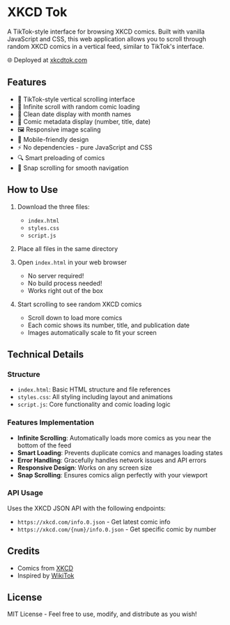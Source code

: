 # XKCD Tok

A TikTok-style interface for browsing XKCD comics. Built with vanilla JavaScript and CSS, this web application allows you to scroll through random XKCD comics in a vertical feed, similar to TikTok's interface.

🌐 Deployed at [xkcdtok.com](https://xkcdtok.com)

## Features

- 📱 TikTok-style vertical scrolling interface
- 🔄 Infinite scroll with random comic loading
- 📅 Clean date display with month names
- 📖 Comic metadata display (number, title, date)
- 🖼️ Responsive image scaling
- 📱 Mobile-friendly design
- ⚡ No dependencies - pure JavaScript and CSS
- 🔍 Smart preloading of comics
- 🎯 Snap scrolling for smooth navigation

## How to Use

1. Download the three files:
   - `index.html`
   - `styles.css`
   - `script.js`

2. Place all files in the same directory

3. Open `index.html` in your web browser
   - No server required!
   - No build process needed!
   - Works right out of the box

4. Start scrolling to see random XKCD comics
   - Scroll down to load more comics
   - Each comic shows its number, title, and publication date
   - Images automatically scale to fit your screen

## Technical Details

### Structure

- `index.html`: Basic HTML structure and file references
- `styles.css`: All styling including layout and animations
- `script.js`: Core functionality and comic loading logic

### Features Implementation

- **Infinite Scrolling**: Automatically loads more comics as you near the bottom of the feed
- **Smart Loading**: Prevents duplicate comics and manages loading states
- **Error Handling**: Gracefully handles network issues and API errors
- **Responsive Design**: Works on any screen size
- **Snap Scrolling**: Ensures comics align perfectly with your viewport

### API Usage

Uses the XKCD JSON API with the following endpoints:
- `https://xkcd.com/info.0.json` - Get latest comic info
- `https://xkcd.com/{num}/info.0.json` - Get specific comic by number

## Credits

- Comics from [XKCD](https://xkcd.com)
- Inspired by [WikiTok](https://github.com/IsaacGemal/wikitok)

## License

MIT License - Feel free to use, modify, and distribute as you wish! 